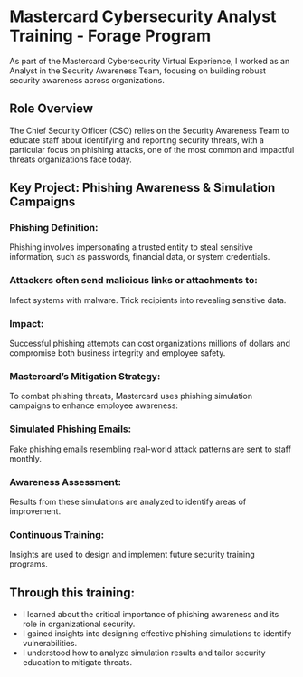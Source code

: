 # Mastercard Cybersecurity Analyst Training - Forage Program
As part of the Mastercard Cybersecurity Virtual Experience, I worked as an Analyst in the Security Awareness Team, focusing on building robust security awareness across organizations.

## Role Overview
The Chief Security Officer (CSO) relies on the Security Awareness Team to educate staff about identifying and reporting security threats, with a particular focus on phishing attacks, one of the most common and impactful threats organizations face today.

## Key Project: Phishing Awareness & Simulation Campaigns
### Phishing Definition:
Phishing involves impersonating a trusted entity to steal sensitive information, such as passwords, financial data, or system credentials.

### Attackers often send malicious links or attachments to:
Infect systems with malware.
Trick recipients into revealing sensitive data.
### Impact:
Successful phishing attempts can cost organizations millions of dollars and compromise both business integrity and employee safety.

### Mastercard’s Mitigation Strategy:
To combat phishing threats, Mastercard uses phishing simulation campaigns to enhance employee awareness:

### Simulated Phishing Emails:
Fake phishing emails resembling real-world attack patterns are sent to staff monthly.
### Awareness Assessment:
Results from these simulations are analyzed to identify areas of improvement.
### Continuous Training:
Insights are used to design and implement future security training programs.

## Through this training:

- I learned about the critical importance of phishing awareness and its role in organizational security.
- I gained insights into designing effective phishing simulations to identify vulnerabilities.
- I understood how to analyze simulation results and tailor security education to mitigate threats.
